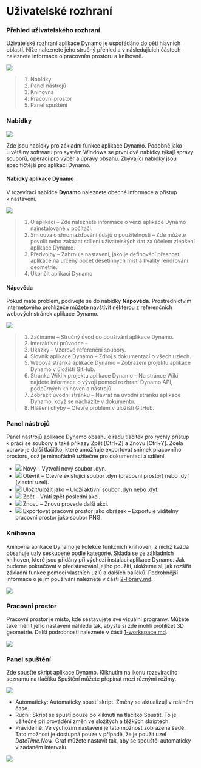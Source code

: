 # Uživatelské rozhraní

### Přehled uživatelského rozhraní

Uživatelské rozhraní aplikace Dynamo je uspořádáno do pěti hlavních oblastí. Níže naleznete jeho stručný přehled a v následujících částech naleznete informace o pracovním prostoru a knihovně.

![](images/userinterface-ui.jpg)

> 1. Nabídky
> 2. Panel nástrojů
> 3. Knihovna
> 4. Pracovní prostor
> 5. Panel spuštění

### Nabídky

![](../.gitbook/assets/userinterface-menu\(1\).jpg)

Zde jsou nabídky pro základní funkce aplikace Dynamo. Podobně jako u většiny softwaru pro systém Windows se první dvě nabídky týkají správy souborů, operací pro výběr a úpravy obsahu. Zbývající nabídky jsou specifičtější pro aplikaci Dynamo.

#### Nabídky aplikace Dynamo

V rozevírací nabídce **Dynamo** naleznete obecné informace a přístup k nastavení.

![](images/userinterface-dynamomenu.jpg)

> 1. O aplikaci – Zde naleznete informace o verzi aplikace Dynamo nainstalované v počítači.
> 2. Smlouva o shromažďování údajů o použitelnosti – Zde můžete povolit nebo zakázat sdílení uživatelských dat za účelem zlepšení aplikace Dynamo.
> 3. Předvolby – Zahrnuje nastavení, jako je definování přesnosti aplikace na určený počet desetinných míst a kvality rendrování geometrie.
> 4. Ukončit aplikaci Dynamo

#### Nápověda

Pokud máte problém, podívejte se do nabídky **Nápověda**. Prostřednictvím internetového prohlížeče můžete navštívit některou z referenčních webových stránek aplikace Dynamo.

![](images/userinterface-helpmenu.jpg)

> 1. Začínáme – Stručný úvod do používání aplikace Dynamo.
> 2. Interaktivní průvodce –
> 3. Ukázky – Vzorové referenční soubory.
> 4. Slovník aplikace Dynamo – Zdroj s dokumentací o všech uzlech.
> 5. Webová stránka aplikace Dynamo – Zobrazení projektu aplikace Dynamo v úložišti GitHub.
> 6. Stránka Wiki k projektu aplikace Dynamo – Na stránce Wiki najdete informace o vývoji pomocí rozhraní Dynamo API, podpůrných knihoven a nástrojů.
> 7. Zobrazit úvodní stránku – Návrat na úvodní stránku aplikace Dynamo, když se nacházíte v dokumentu.
> 8. Hlášení chyby – Otevře problém v úložišti GitHub.

### Panel nástrojů

Panel nástrojů aplikace Dynamo obsahuje řadu tlačítek pro rychlý přístup k práci se soubory a také příkazy Zpět [Ctrl+Z] a Znovu [Ctrl+Y]. Zcela vpravo je další tlačítko, které umožňuje exportovat snímek pracovního prostoru, což je mimořádně užitečné pro dokumentaci a sdílení.

* ![](images/userinterface-newfile.jpg) Nový – Vytvoří nový soubor .dyn.
* ![](<images/userinterface-open(1) (1) (1).jpg>) Otevřít – Otevře existující soubor .dyn (pracovní prostor) nebo .dyf (vlastní uzel).
* ![](images/userinterface-save.jpg) Uložit/uložit jako – Uloží aktivní soubor .dyn nebo .dyf.
* ![](images/userinterface-undo.jpg) Zpět – Vrátí zpět poslední akci.
* ![](images/userinterface-redo.jpg) Znovu – Znovu provede další akci.
* ![](images/userinterface-screenshot.jpg) Exportovat pracovní prostor jako obrázek – Exportuje viditelný pracovní prostor jako soubor PNG.

### Knihovna

Knihovna aplikace Dynamo je kolekce funkčních knihoven, z nichž každá obsahuje uzly seskupené podle kategorie. Skládá se ze základních knihoven, které jsou přidány při výchozí instalaci aplikace Dynamo. Jak budeme pokračovat v představování jejího použití, ukážeme si, jak rozšířit základní funkce pomocí vlastních uzlů a dalších balíčků. Podrobnější informace o jejím používání naleznete v části [2-library.md](2-library.md "mention").

![](images/userinterface-library.jpg)

### Pracovní prostor

Pracovní prostor je místo, kde sestavujete své vizuální programy. Můžete také měnit jeho nastavení náhledu tak, abyste si zde mohli prohlížet 3D geometrie. Další podrobnosti naleznete v části [1-workspace.md](1-workspace.md "mention").

![](images/userinterface-workspace.gif)

### Panel spuštění

Zde spusťte skript aplikace Dynamo. Kliknutím na ikonu rozevíracího seznamu na tlačítku Spuštění můžete přepínat mezi různými režimy.

![](images/userinterface-executionbar.gif)

* Automaticky: Automaticky spustí skript. Změny se aktualizují v reálném čase.
* Ruční: Skript se spustí pouze po kliknutí na tlačítko Spustit. To je užitečné při provádění změn ve složitých a těžkých skriptech.
* Pravidelně: Ve výchozím nastavení je tato možnost zobrazena šedě. Tato možnost je dostupná pouze v případě, že je použit uzel _DateTime.Now_. Graf můžete nastavit tak, aby se spouštěl automaticky v zadaném intervalu.

![](images/userinterface-executionbarDateTimenode.jpg)
